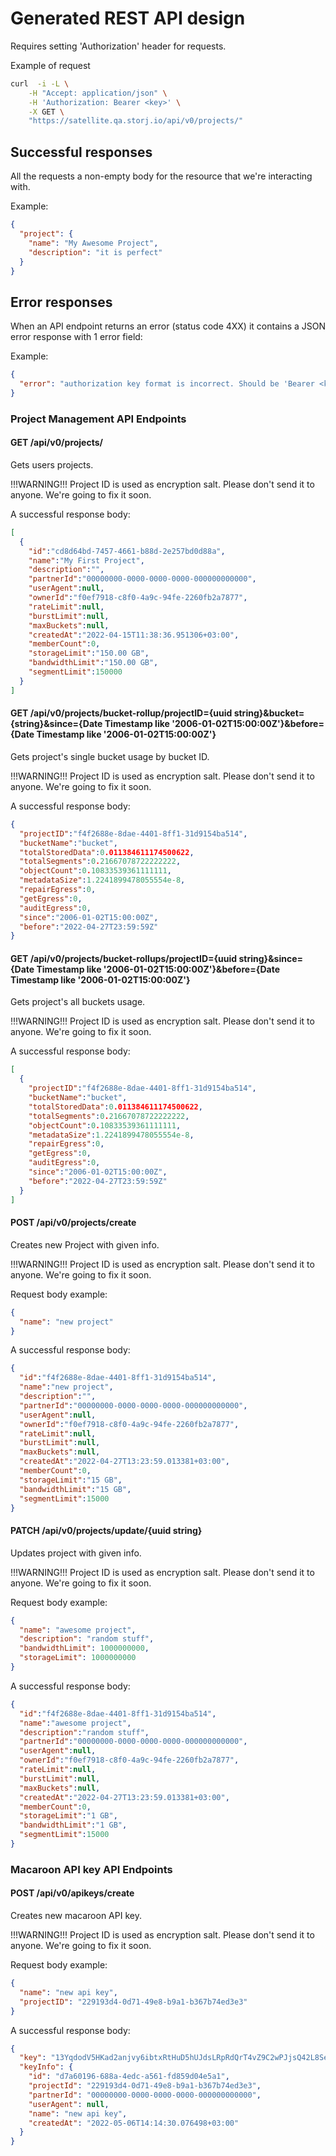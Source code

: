 # Generated REST API design

Requires setting 'Authorization' header for requests.

Example of request
```bash
curl  -i -L \
    -H "Accept: application/json" \
    -H 'Authorization: Bearer <key>' \
    -X GET \
    "https://satellite.qa.storj.io/api/v0/projects/"
```

## Successful responses
All the requests a non-empty body for the resource that we're interacting with.

Example:

```json
{
  "project": {
    "name": "My Awesome Project",
    "description": "it is perfect"
  }
}
```

## Error responses
When an API endpoint returns an error (status code 4XX) it contains a JSON error response with 1 error field:

Example:

```json
{
  "error": "authorization key format is incorrect. Should be 'Bearer <key>'"
}
```

### Project Management API Endpoints
#### GET /api/v0/projects/
Gets users projects.

!!!WARNING!!! Project ID is used as encryption salt. Please don't send it to anyone. We're going to fix it soon. 

A successful response body:

```json
[
  {
    "id":"cd8d64bd-7457-4661-b88d-2e257bd0d88a",
    "name":"My First Project",
    "description":"",
    "partnerId":"00000000-0000-0000-0000-000000000000",
    "userAgent":null,
    "ownerId":"f0ef7918-c8f0-4a9c-94fe-2260fb2a7877",
    "rateLimit":null,
    "burstLimit":null,
    "maxBuckets":null,
    "createdAt":"2022-04-15T11:38:36.951306+03:00",
    "memberCount":0,
    "storageLimit":"150.00 GB",
    "bandwidthLimit":"150.00 GB",
    "segmentLimit":150000
  }
]
```

#### GET /api/v0/projects/bucket-rollup/projectID={uuid string}&bucket={string}&since={Date Timestamp like '2006-01-02T15:00:00Z'}&before={Date Timestamp like '2006-01-02T15:00:00Z'}
Gets project's single bucket usage by bucket ID.

!!!WARNING!!! Project ID is used as encryption salt. Please don't send it to anyone. We're going to fix it soon.

A successful response body:

```json
{
  "projectID":"f4f2688e-8dae-4401-8ff1-31d9154ba514",
  "bucketName":"bucket",
  "totalStoredData":0.011384611174500622,
  "totalSegments":0.21667078722222222,
  "objectCount":0.10833539361111111,
  "metadataSize":1.2241899478055554e-8,
  "repairEgress":0,
  "getEgress":0,
  "auditEgress":0,
  "since":"2006-01-02T15:00:00Z",
  "before":"2022-04-27T23:59:59Z"
}
```

#### GET /api/v0/projects/bucket-rollups/projectID={uuid string}&since={Date Timestamp like '2006-01-02T15:00:00Z'}&before={Date Timestamp like '2006-01-02T15:00:00Z'}
Gets project's all buckets usage.

!!!WARNING!!! Project ID is used as encryption salt. Please don't send it to anyone. We're going to fix it soon.

A successful response body:

```json
[
  {
    "projectID":"f4f2688e-8dae-4401-8ff1-31d9154ba514",
    "bucketName":"bucket",
    "totalStoredData":0.011384611174500622,
    "totalSegments":0.21667078722222222,
    "objectCount":0.10833539361111111,
    "metadataSize":1.2241899478055554e-8,
    "repairEgress":0,
    "getEgress":0,
    "auditEgress":0,
    "since":"2006-01-02T15:00:00Z",
    "before":"2022-04-27T23:59:59Z"
  }
]
```

#### POST /api/v0/projects/create
Creates new Project with given info.

!!!WARNING!!! Project ID is used as encryption salt. Please don't send it to anyone. We're going to fix it soon.

Request body example:

```json
{
  "name": "new project"
}
```

A successful response body:

```json
{
  "id":"f4f2688e-8dae-4401-8ff1-31d9154ba514",
  "name":"new project",
  "description":"",
  "partnerId":"00000000-0000-0000-0000-000000000000",
  "userAgent":null,
  "ownerId":"f0ef7918-c8f0-4a9c-94fe-2260fb2a7877",
  "rateLimit":null,
  "burstLimit":null,
  "maxBuckets":null,
  "createdAt":"2022-04-27T13:23:59.013381+03:00",
  "memberCount":0,
  "storageLimit":"15 GB",
  "bandwidthLimit":"15 GB",
  "segmentLimit":15000
}
```

#### PATCH /api/v0/projects/update/{uuid string}
Updates project with given info.

!!!WARNING!!! Project ID is used as encryption salt. Please don't send it to anyone. We're going to fix it soon.

Request body example:

```json
{
  "name": "awesome project",
  "description": "random stuff",
  "bandwidthLimit": 1000000000,
  "storageLimit": 1000000000
}
```

A successful response body:

```json
{
  "id":"f4f2688e-8dae-4401-8ff1-31d9154ba514",
  "name":"awesome project",
  "description":"random stuff",
  "partnerId":"00000000-0000-0000-0000-000000000000",
  "userAgent":null,
  "ownerId":"f0ef7918-c8f0-4a9c-94fe-2260fb2a7877",
  "rateLimit":null,
  "burstLimit":null,
  "maxBuckets":null,
  "createdAt":"2022-04-27T13:23:59.013381+03:00",
  "memberCount":0,
  "storageLimit":"1 GB",
  "bandwidthLimit":"1 GB",
  "segmentLimit":15000
}
```

### Macaroon API key API Endpoints
#### POST /api/v0/apikeys/create
Creates new macaroon API key.

!!!WARNING!!! Project ID is used as encryption salt. Please don't send it to anyone. We're going to fix it soon.

Request body example:

```json
{
  "name": "new api key",
  "projectID": "229193d4-0d71-49e8-b9a1-b367b74ed3e3"
}
```

A successful response body:

```json
{
  "key": "13YqdodV5HKad2anjvy6ibtxRtHuD5hUJdsLRpRdQrT4vZ9C2wPJjsQ42L8SeTqMHeW97cwYgxT2FnDjEf3b7Mg5dfUcxm8N157Esq9",
  "keyInfo": {
    "id": "d7a60196-688a-4edc-a561-fd859d04e5a1",
    "projectId": "229193d4-0d71-49e8-b9a1-b367b74ed3e3",
    "partnerId": "00000000-0000-0000-0000-000000000000",
    "userAgent": null,
    "name": "new api key",
    "createdAt": "2022-05-06T14:14:30.076498+03:00"
  }
}
```
